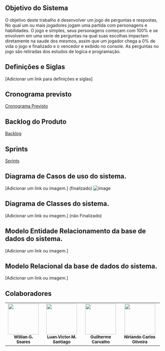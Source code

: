 ## Objetivo do Sistema
  O objetivo deste trabalho é desenvolver um jogo de perguntas e respostas,
  No qual um ou mais jogadores jogam uma partida com personagens e habilidades.
  O jogo e simples, seus personagens começam com 100% e se envolvem em uma serie de perguntas na qual suas escolhas impactam diretamente na saude dos mesmos, assim     que um jogador chega a 0% de vida o jogo e finalizado e o vencedor e exibido no console.
  As perguntas no jogo são retiradas dos estudos de logica e programação.

## Definições e Siglas
[Adicionar um link para definições e siglas]
 
## Cronograma previsto
<a href="https://github.com/CarvGuilherme/Projeto-final/projects/1">Cronograma Previsto<a>

## Backlog do Produto 
<a href="https://github.com/CarvGuilherme/Projeto-final/projects/2">Backlog<a>

## Sprints
<a href="https://github.com/CarvGuilherme/Projeto-final/projects/6">Sprints<a>

## Diagrama de Casos de uso do sistema.
[Adicionar um link ou imagem.] (finalizado)
![image](https://user-images.githubusercontent.com/94077514/142695987-f948c341-45f9-498d-8be9-3fe27ed5cdfe.png)

## Diagrama de Classes do sistema.
[Adicionar um link ou imagem.] (não Finalizado)

## Modelo Entidade Relacionamento da base de dados do sistema.
[Adicionar um link ou imagem.]

## Modelo Relacional da base de dados do sistema.
[Adicionar um link ou imagem.]

## Colaboradores
 <!-- ALL-CONTRIBUTORS-LIST:START - Do not remove or modify this section -->
<!-- prettier-ignore-start -->
<!-- markdownlint-disable -->
   <tr>
<table>
     <td align="center"><a href="https://github.com/WillianGomesSoares"><img src="https://avatars.githubusercontent.com/u/89430965?v=4" width="100px;" alt=""/><br /><sub><b>Willian G. Soares</b></sub></a><br /></td>
     <td align="center"><a href="https://github.com/luanvictorms"><img src="https://avatars.githubusercontent.com/u/82541610?s=400&u=0a6dcb49715c66927cadc3823cf73d24fb5ad06d&v=4" width="100px;" alt=""/><br /><sub><b>Luan Victor M. Santiago</b></sub></a><br /></td>
      <td align="center"><a href="https://github.com/CarvGuilherme"><img src="https://avatars.githubusercontent.com/u/71442931?v=4" width="100px;" alt=""/><br /><sub><b>Guilherme Carvalho</b></sub></a><br /></td>
      <td align="center"><a href="https://github.com/Nirlando"><img src="https://avatars.githubusercontent.com/u/94077514?v=4" width="100px;" alt=""/><br /><sub><b>Nirlando Carlos Oliveira</b></sub></a><br /></td>
      
   <tr>
<table
<!-- markdownlint-restore -->
<!-- prettier-ignore-end -->
    
<!-- ALL-CONTRIBUTORS-LIST:END -->
